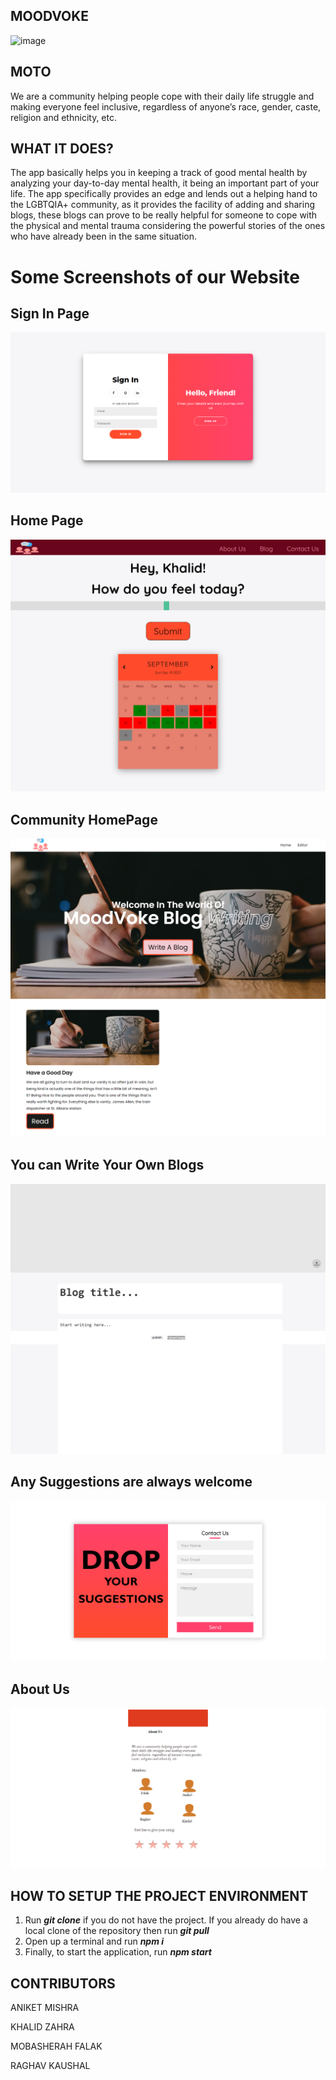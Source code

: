 ## **MOODVOKE**

![image](https://user-images.githubusercontent.com/82095877/133925557-a8cd59f6-69c5-4ea4-9860-803235090390.png)

## MOTO

 We are a community helping people cope with their daily life struggle and making everyone feel inclusive, regardless of anyone’s race, gender, caste, religion and ethnicity, etc.

## **WHAT IT DOES?**

The app basically helps you in keeping a track of good mental health by analyzing your day-to-day mental health, it being an important part of your life. The app specifically provides an edge and lends out a helping hand to the LGBTQIA+ community, as it provides the facility of adding and sharing blogs, these blogs can prove to be really helpful for someone to cope with the physical and mental trauma considering the powerful stories of the ones who have already been in the same situation.

# **Some Screenshots of our Website**
## Sign In Page
![Sign In Page](/public/img/rsignin.png "Sign In Page")
## Home Page
![Home Page](/public/img/rhome.png "Home Page")
## Community HomePage
![Blog - Home](/public/img/rbloghome.png "Blog - Home")
## You can Write Your Own Blogs
![Blog - Editor](/public/img/rblogedit.png "Blog - Editor")
## Any Suggestions are always welcome
![Contact Us page](/public/img/rcontactus.png "Contact Us page")
## About Us
![About us Page](/public/img/raboutus.png "About us Page")



## **HOW TO SETUP THE PROJECT ENVIRONMENT**

<ol>
	<li>Run <strong><em>git clone</em></strong> if you do not have the project. If you already do have a local clone of the repository then run <strong><em>git pull</em></strong></li>
	<li>Open up a terminal and run <strong><em>npm i</em></strong></li>
	<li>Finally, to start the application, run <strong><em>npm start</em></strong></li>
</ol>

## **CONTRIBUTORS**

ANIKET MISHRA

KHALID ZAHRA

MOBASHERAH FALAK

RAGHAV KAUSHAL
